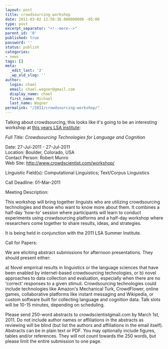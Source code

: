 ```yaml
---
layout: post
title: crowdsourcing workshop
date: 2011-03-02 12:50:36.000000000 -05:00
type: post
excerpt_separator: "<!--more-->"
parent_id: '0'
published: true
password: ''
status: publish
categories:
- news
tags: []
meta:
  _edit_last: '2'
  _wp_old_slug: ''
author:
  login: chael
  email: chael.wagner@gmail.com
  display_name: chael
  first_name: Michael
  last_name: Wagner
permalink: "/2011/crowdsourcing-workshop/"
---
```

Talking about crowdsourcing, this looks like it's going to be an interesting workshop at [this years LSA institute](http://verbs.colorado.edu/LSA2011/):

_Full Title: Crowdsourcing Technologies for Language and Cognition_

Date: 27-Jul-2011 - 27-Jul-2011  
Location: Boulder, Colorado, USA  
Contact Person: Robert Munro  
Web Site: http://www.crowdscientist.com/workshop/

Linguistic Field(s): Computational Linguistics; Text/Corpus Linguistics

Call Deadline: 01-Mar-2011

Meeting Description:

This workshop will bring together linguists who are utilizing crowdsourcing technologies and those who want to know more about them. It combines a half-day 'how-to' session where participants will learn to conduct experiments using crowdsourcing platforms and a half-day workshop where researchers come together to share results, ideas, and strategies.

It is being held in conjunction with the 2011 LSA Summer Institute.

Call for Papers:

We are eliciting abstract submissions for afternoon presentations. They should present either:

a) Novel empirical results in linguistics or the language sciences that have been enabled by internet-based crowdsourcing technologies, or b) novel approaches to data collection and evaluation, especially when there are no 'correct' responses to a given stimuli. Crowdsourcing technologies could include technologies like Amazon's Mechanical Turk, CrowdFlower, online games, collaborative platforms like instant messaging and Wikipedia, or custom software built for collecting language and cognition data. Talk slots will be 10-15 minutes, depending on scheduling.

Please send 250-word abstracts to crowdscientistgmail.com by March 1st, 2011. Do not include author names or affiliations in the abstracts as reviewing will be blind (but list the authors and affiliations in the email itself). Abstracts can be in plain text or PDF. You may optionally include figures, tables and/or references. They will not count towards the 250 words, but please limit the entire submission to one page.


